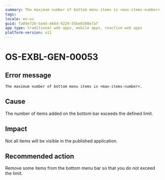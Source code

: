 ```yaml
---
summary: The maximum number of bottom menu items is <max-items-number>.
tags:
locale: en-us
guid: fa09e720-ba44-466d-9229-55be8308e7af
app_type: traditional web apps, mobile apps, reactive web apps
platform-version: o11
---
```


# OS-EXBL-GEN-00053

## Error message

`The maximum number of bottom menu items is <max-items-number>.`

## Cause

The number of items added on the bottom bar exceeds the defined limit.

## Impact

Not all items will be visible in the published application.

## Recommended action

Remove some items from the bottom menu bar so that you do not exceed the limit. 
